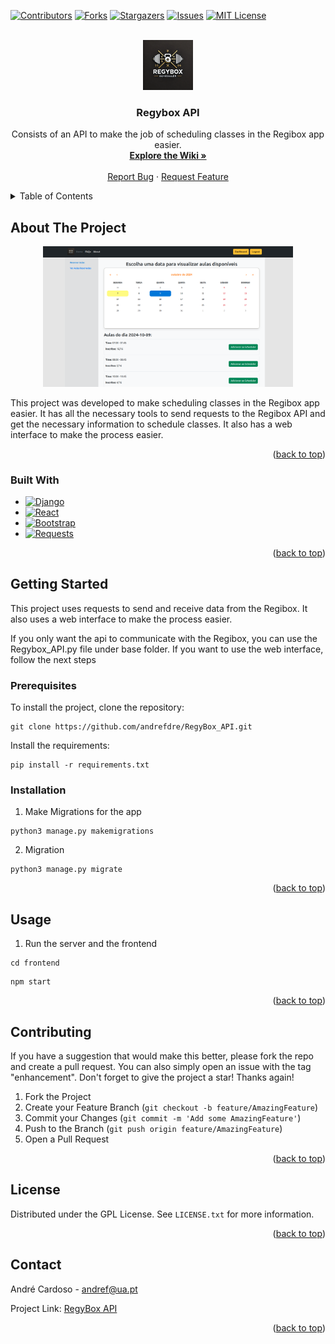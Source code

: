 <!-- Improved compatibility of back to top link: See: https://github.com/othneildrew/Best-README-Template/pull/73 -->
<a name="readme-top"></a>
<!--
*** Thanks for checking out the Best-README-Template. If you have a suggestion
*** that would make this better, please fork the repo and create a pull request
*** or simply open an issue with the tag "enhancement".
*** Don't forget to give the project a star!
*** Thanks again! Now go create something AMAZING! :D
-->



<!-- PROJECT SHIELDS -->
<!--
*** I'm using markdown "reference style" links for readability.
*** Reference links are enclosed in brackets [ ] instead of parentheses ( ).
*** See the bottom of this document for the declaration of the reference variables
*** for contributors-url, forks-url, etc. This is an optional, concise syntax you may use.
*** https://www.markdownguide.org/basic-syntax/#reference-style-links
-->
[![Contributors][contributors-shield]][contributors-url]
[![Forks][forks-shield]][forks-url]
[![Stargazers][stars-shield]][stars-url]
[![Issues][issues-shield]][issues-url]
[![MIT License][license-shield]][license-url]



<!-- PROJECT LOGO -->
<br />
<div align="center">
  <a href="https://github.com/andrefdre/RegyBox_API">
    <img src="Docs/logo.svg" alt="Logo" width="80" height="80">
  </a>

<h3 align="center">Regybox API</h3>

  <p align="center">
    Consists of an API to make the job of scheduling classes in the Regibox app easier.
    <br />
    <a href="https://github.com/andrefdre/RegyBox_API/wiki"><strong>Explore the Wiki »</strong></a>
    <br />
    <br />
    <!-- <a href="https://youtu.be/vULnTanHHmM">View Demo</a>
    · -->
    <a href="https://github.com/andrefdre/RegyBox_API/issues">Report Bug</a>
    ·
    <a href="https://github.com/andrefdre/RegyBox_API/issues">Request Feature</a>
  </p>
</div>



<!-- TABLE OF CONTENTS -->
<details>
  <summary>Table of Contents</summary>
  <ol>
    <li>
      <a href="#about-the-project">About The Project</a>
    </li>
    <li>
      <a href="#getting-started">Getting Started</a>
      <ul>
        <li><a href="#prerequisites">Prerequisites</a></li>
        <li><a href="#installation">Installation</a></li>
      </ul>
    </li>
    <li><a href="#usage">Usage</a></li>
    <li><a href="#contributing">Contributing</a></li>
    <li><a href="#license">License</a></li>
    <li><a href="#contact">Contact</a></li>
    <li><a href="#acknowledgments">Acknowledgments</a></li>
  </ol>
</details>



<!-- ABOUT THE PROJECT -->
## About The Project
<div align="center">
<img  src="Docs/readme_logo.png" alt="Logo" width="400">
</div>

This project was developed to make scheduling  classes in the Regibox app easier. It has all the necessary tools to send requests to the Regibox API and get the necessary information to schedule classes. It also has a web interface to make the process easier.
<p align="right">(<a href="#readme-top">back to top</a>)</p>



### Built With

* [![Django][Django.com]][Django-url]
* [![React][React.js]][React-url]
* [![Bootstrap][Bootstrap.com]][Bootstrap-url]
* [![Requests](https://img.shields.io/badge/Requests-2CA5E0?style=for-the-badge&logo=requests&logoColor=white)](https://docs.python-requests.org/en/master/)

<p align="right">(<a href="#readme-top">back to top</a>)</p>



<!-- GETTING STARTED -->
## Getting Started

This project uses requests to send and receive data from the Regibox. It also uses a web interface to make the process easier.

If you only want the api to communicate with the Regibox, you can use the Regybox_API.py file under base folder. If you want to use the web interface, follow the next steps 

### Prerequisites
To install the project, clone the repository:
```
git clone https://github.com/andrefdre/RegyBox_API.git
```

Install the requirements:

```
pip install -r requirements.txt
```

### Installation

1. Make Migrations for the app
```
python3 manage.py makemigrations
```

2. Migration
```
python3 manage.py migrate
```

<p align="right">(<a href="#readme-top">back to top</a>)</p>

<!-- USAGE EXAMPLES -->
## Usage

1. Run the server and the frontend
```
cd frontend
```


```
npm start
```

<p align="right">(<a href="#readme-top">back to top</a>)</p>

<!-- CONTRIBUTING -->
## Contributing

If you have a suggestion that would make this better, please fork the repo and create a pull request. You can also simply open an issue with the tag "enhancement".
Don't forget to give the project a star! Thanks again!

1. Fork the Project
2. Create your Feature Branch (`git checkout -b feature/AmazingFeature`)
3. Commit your Changes (`git commit -m 'Add some AmazingFeature'`)
4. Push to the Branch (`git push origin feature/AmazingFeature`)
5. Open a Pull Request

<p align="right">(<a href="#readme-top">back to top</a>)</p>



<!-- LICENSE -->
## License

Distributed under the GPL License. See `LICENSE.txt` for more information.

<p align="right">(<a href="#readme-top">back to top</a>)</p>



<!-- CONTACT -->
## Contact

André Cardoso - andref@ua.pt

Project Link: [RegyBox API](https://github.com/andrefdre/RegyBox_API)

<p align="right">(<a href="#readme-top">back to top</a>)</p>


<!-- MARKDOWN LINKS & IMAGES -->
<!-- https://www.markdownguide.org/basic-syntax/#reference-style-links -->
[contributors-shield]: https://img.shields.io/github/contributors/andrefdre/RegyBox_API.svg?style=for-the-badge
[contributors-url]: https://github.com/andrefdre/RegyBox_API/graphs/contributors
[forks-shield]: https://img.shields.io/github/forks/andrefdre/RegyBox_API.svg?style=for-the-badge
[forks-url]: https://github.com/andrefdre/RegyBox_API/network/members
[stars-shield]: https://img.shields.io/github/stars/andrefdre/RegyBox_API.svg?style=for-the-badge
[stars-url]: https://github.com/andrefdre/RegyBox_API/stargazers
[issues-shield]: https://img.shields.io/github/issues/andrefdre/RegyBox_API.svg?style=for-the-badge
[issues-url]: https://github.com/andrefdre/RegyBox_API/issues
[license-shield]: https://img.shields.io/github/license/andrefdre/RegyBox_API.svg?style=for-the-badge
[license-url]: https://github.com/andrefdre/RegyBox_API/blob/master/LICENSE.txt
[product-screenshot]: Docs/logo.svg



[Next.js]: https://img.shields.io/badge/next.js-000000?style=for-the-badge&logo=nextdotjs&logoColor=white
[Next-url]: https://nextjs.org/
[React.js]: https://img.shields.io/badge/React-20232A?style=for-the-badge&logo=react&logoColor=61DAFB
[React-url]: https://reactjs.org/
[Bootstrap.com]: https://img.shields.io/badge/Bootstrap-563D7C?style=for-the-badge&logo=bootstrap&logoColor=white
[Bootstrap-url]: https://getbootstrap.com
[Django.com]: https://img.shields.io/badge/Django-092E20?style=for-the-badge&logo=django&logoColor=white
[Django-url]: https://www.djangoproject.com/